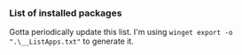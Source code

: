 ### List of installed packages

Gotta periodically update this list. I'm using `winget export -o ".\__ListApps.txt"` to generate it.

